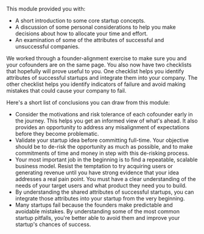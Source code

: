This module provided you with:

- A short introduction to some core startup concepts.
- A discussion of some personal considerations to help you make decisions about how to allocate your time and effort.
- An examination of some of the attributes of successful and unsuccessful companies.

We worked through a founder-alignment exercise to make sure you and your cofounders are on the same page. You also now have two checklists that hopefully will prove useful to you. One checklist helps you identify attributes of successful startups and integrate them into your company. The other checklist helps you identify indicators of failure and avoid making mistakes that could cause your company to fail.

Here's a short list of conclusions you can draw from this module:

- Consider the motivations and risk tolerance of each cofounder early in the journey. This helps you get an informed view of what's ahead. It also provides an opportunity to address any misalignment of expectations before they become problematic.
- Validate your startup idea before committing full-time. Your objective should be to de-risk the opportunity as much as possible, and to make commitments of time and money in step with this de-risking process.
- Your most important job in the beginning is to find a repeatable, scalable business model. Resist the temptation to try acquiring users or generating revenue until you have strong evidence that your idea addresses a real pain point. You must have a clear understanding of the needs of your target users and what product they need you to build.
- By understanding the shared attributes of successful startups, you can integrate those attributes into your startup from the very beginning.
- Many startups fail because the founders make predictable and avoidable mistakes. By understanding some of the most common startup pitfalls, you're better able to avoid them and improve your startup's chances of success.
